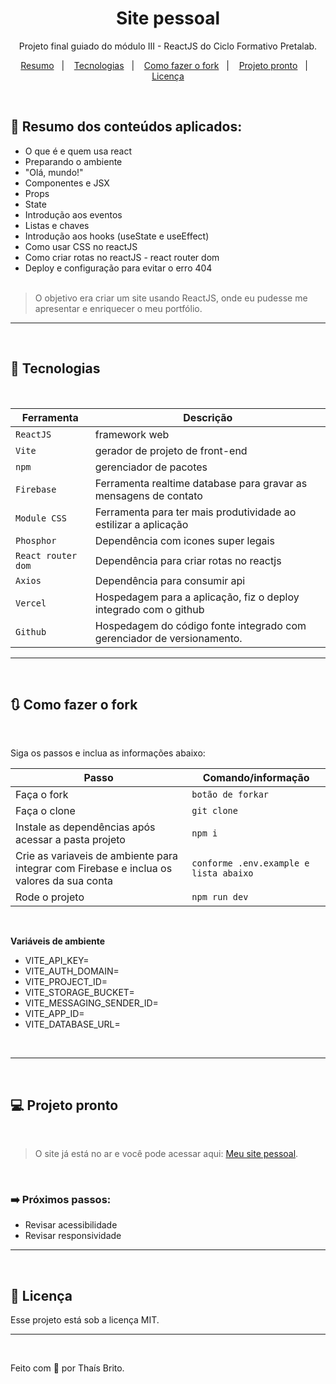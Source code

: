 <h1 align="center">Site pessoal</h1>

<p align="center">Projeto final guiado do módulo III - ReactJS do Ciclo Formativo Pretalab.</p>

<p align="center">
  <a href="#-resumo">Resumo</a>&nbsp;&nbsp;&nbsp;|&nbsp;&nbsp;&nbsp;
  <a href="#-tecnologias">Tecnologias</a>&nbsp;&nbsp;&nbsp;|&nbsp;&nbsp;&nbsp;
  <a href="#-como-fazer-o-fork">Como fazer o fork</a>&nbsp;&nbsp;&nbsp;|&nbsp;&nbsp;&nbsp;
  <a href="#-projeto-pronto">Projeto pronto</a>&nbsp;&nbsp;&nbsp;|&nbsp;&nbsp;&nbsp;
  <a href="#-licença">Licença</a>
</p>
<br>

## 📖 Resumo dos conteúdos aplicados:

* O que é e quem usa react
* Preparando o ambiente
* "Olá, mundo!"
* Componentes e JSX
* Props
* State 
* Introdução aos eventos
* Listas e chaves
* Introdução aos hooks (useState e useEffect)
* Como usar CSS no reactJS
* Como criar rotas no reactJS - react router dom
* Deploy e configuração para evitar o erro 404
<br><br>

 > O objetivo era criar um site usando ReactJS, onde eu pudesse me apresentar e enriquecer o meu portfólio.

 ------
<br>

## 🚀 Tecnologias
<br>

| Ferramenta | Descrição |
| --- | --- |
| `ReactJS` | framework web|
| `Vite` | gerador de projeto de front-end|
| `npm` | gerenciador de pacotes|
| `Firebase` | Ferramenta realtime database para gravar as mensagens de contato|
| `Module CSS` | Ferramenta para ter mais produtividade ao estilizar a aplicação|
| `Phosphor` | Dependência com icones super legais|
| `React router dom` | Dependência para criar rotas no reactjs|
| `Axios` | Dependência para consumir api|
| `Vercel` | Hospedagem para a aplicação, fiz o deploy integrado com o github|
| `Github` | Hospedagem do código fonte integrado com gerenciador de versionamento.

--------
<br>

## 🔃 Como fazer o fork
<br>

Siga os passos e inclua as informações abaixo:

| Passo                       | Comando/informação |
| --------------------------- | ------------------ |
| Faça o fork                 | `botão de forkar`  |
| Faça o clone                | `git clone`        |
| Instale as dependências após acessar a pasta projeto    | `npm i`            |
| Crie as variaveis de ambiente para integrar com Firebase e inclua os valores da sua conta           | `conforme .env.example e lista abaixo`|
| Rode o projeto              | `npm run dev`       |

<br>
<p><strong>Variáveis de ambiente</strong></p>

 * VITE_API_KEY=
 * VITE_AUTH_DOMAIN=
 * VITE_PROJECT_ID=
 * VITE_STORAGE_BUCKET=
 * VITE_MESSAGING_SENDER_ID=
 * VITE_APP_ID=
 * VITE_DATABASE_URL=

 <br>



 -------
 <br>

 ## 💻 Projeto pronto
<br>

 > O site já está no ar e você pode acessar aqui: [Meu site pessoal](https://projeto-final-react-ten.vercel.app/). 

<br>

### ➡️ Próximos passos:
 * Revisar acessibilidade
 * Revisar responsividade 

------ 
<br>

## 📝 Licença

Esse projeto está sob a licença MIT.

---
<br>

Feito com 🤍 por Thaís Brito.